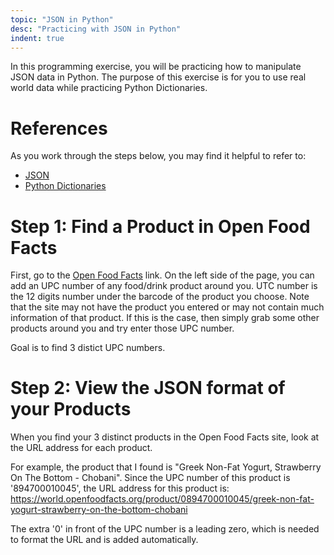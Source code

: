 ```yaml
---
topic: "JSON in Python"
desc: "Practicing with JSON in Python"
indent: true
---
```


In this programming exercise, you will be practicing how to manipulate JSON data in Python. The purpose of this exercise is for you to use real world data while practicing Python Dictionaries. 

# References

As you work through the steps below, you may find it helpful to refer to: 
- [JSON](https://ucsb-sbhs-cs.github.io/topics/json)
- [Python Dictionaries](https://ucsb-sbhs-cs.github.io/topics/python_dictionaries)


# Step 1: Find a Product in Open Food Facts

First, go to the [Open Food Facts](https://world.openfoodfacts.org/) link. On the left side of the page, you can add an UPC number of any food/drink product around you. UTC number is the 12 digits number under the barcode of the product you choose. 
Note that the site may not have the product you entered or may not contain much information of that product. If this is the case, then simply grab some other products around you and try enter those UPC number. 

Goal is to find 3 distict UPC numbers. 

# Step 2: View the JSON format of your Products

When you find your 3 distinct products in the Open Food Facts site, look at the URL address for each product. 

For example, the product that I found is "Greek Non-Fat Yogurt, Strawberry On The Bottom - Chobani". Since the UPC number of this product is '894700010045', the URL address for this product is: 
<https://world.openfoodfacts.org/product/0894700010045/greek-non-fat-yogurt-strawberry-on-the-bottom-chobani>

The extra '0' in front of the UPC number is a leading zero, which is needed to format the URL and is added automatically. 
